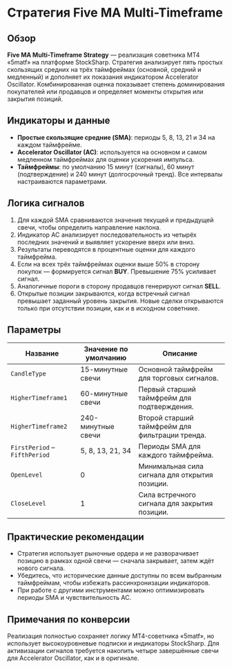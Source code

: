 # Стратегия Five MA Multi-Timeframe

## Обзор
**Five MA Multi-Timeframe Strategy** — реализация советника MT4 «5matf» на платформе StockSharp. Стратегия анализирует пять простых скользящих средних на трёх таймфреймах (основной, средний и медленный) и дополняет их показания индикатором Accelerator Oscillator. Комбинированная оценка показывает степень доминирования покупателей или продавцов и определяет моменты открытия или закрытия позиций.

## Индикаторы и данные
- **Простые скользящие средние (SMA)**: периоды 5, 8, 13, 21 и 34 на каждом таймфрейме.
- **Accelerator Oscillator (AC)**: используется на основном и самом медленном таймфреймах для оценки ускорения импульса.
- **Таймфреймы**: по умолчанию 15 минут (сигналы), 60 минут (подтверждение) и 240 минут (долгосрочный тренд). Все интервалы настраиваются параметрами.

## Логика сигналов
1. Для каждой SMA сравниваются значения текущей и предыдущей свечи, чтобы определить направление наклона.
2. Индикатор AC анализирует последовательность из четырёх последних значений и выявляет ускорение вверх или вниз.
3. Результаты переводятся в процентные оценки для каждого таймфрейма.
4. Если на всех трёх таймфреймах оценки выше 50% в сторону покупок — формируется сигнал **BUY**. Превышение 75% усиливает сигнал.
5. Аналогичные пороги в сторону продавцов генерируют сигнал **SELL**.
6. Открытые позиции закрываются, когда встречный сигнал превышает заданный уровень закрытия. Новые сделки открываются только при отсутствии позиции, как и в исходном советнике.

## Параметры
| Название | Значение по умолчанию | Описание |
| --- | --- | --- |
| `CandleType` | 15-минутные свечи | Основной таймфрейм для торговых сигналов. |
| `HigherTimeframe1` | 60-минутные свечи | Первый старший таймфрейм для подтверждения. |
| `HigherTimeframe2` | 240-минутные свечи | Второй старший таймфрейм для фильтрации тренда. |
| `FirstPeriod` – `FifthPeriod` | 5, 8, 13, 21, 34 | Периоды SMA для каждого таймфрейма. |
| `OpenLevel` | 0 | Минимальная сила сигнала для открытия позиции. |
| `CloseLevel` | 1 | Сила встречного сигнала для закрытия позиции. |

## Практические рекомендации
- Стратегия использует рыночные ордера и не разворачивает позицию в рамках одной свечи — сначала закрывает, затем ждёт нового сигнала.
- Убедитесь, что исторические данные доступны по всем выбранным таймфреймам, чтобы избежать рассинхронизации индикаторов.
- При работе с другими инструментами можно оптимизировать периоды SMA и чувствительность AC.

## Примечания по конверсии
Реализация полностью сохраняет логику MT4-советника «5matf», но использует высокоуровневые подписки и индикаторы StockSharp. Для активизации сигналов требуется накопить четыре завершённые свечи для Accelerator Oscillator, как и в оригинале.
